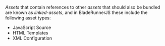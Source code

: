 _Assets_ that contain references to other _assets_ that should also be bundled are known as _linked-assets_, and in BladeRunnerJS these include the following asset types:

* JavaScript Source
* HTML Templates
* XML Configuration
